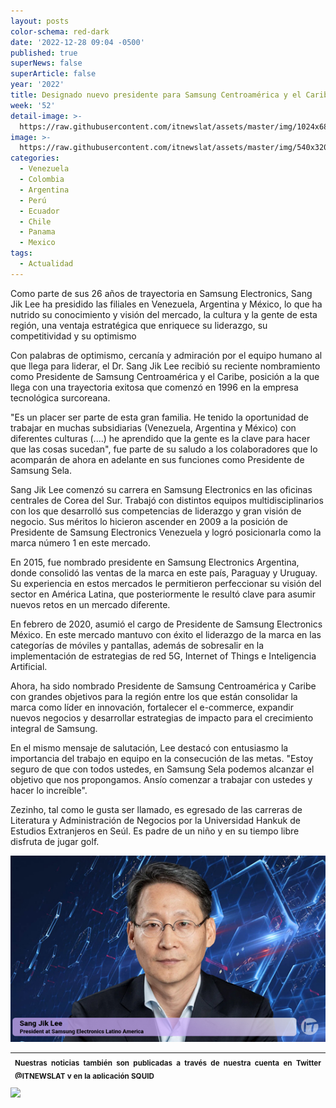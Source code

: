 ```yaml
---
layout: posts
color-schema: red-dark
date: '2022-12-28 09:04 -0500'
published: true
superNews: false
superArticle: false
year: '2022'
title: Designado nuevo presidente para Samsung Centroamérica y el Caribe
week: '52'
detail-image: >-
  https://raw.githubusercontent.com/itnewslat/assets/master/img/1024x680/Sang-Jik-Lee-g.jpg
image: >-
  https://raw.githubusercontent.com/itnewslat/assets/master/img/540x320/Sang-Jik-Lee-p.jpg
categories:
  - Venezuela
  - Colombia
  - Argentina
  - Perú
  - Ecuador
  - Chile
  - Panama
  - Mexico
tags:
  - Actualidad
---
```

Como parte de sus 26 años de trayectoria en Samsung Electronics, Sang Jik Lee ha presidido las filiales en Venezuela, Argentina y México, lo que ha nutrido su conocimiento y visión del mercado, la cultura y la gente de esta región, una ventaja estratégica que enriquece su liderazgo, su competitividad y su optimismo

Con palabras de optimismo, cercanía y admiración por el equipo humano al que llega para liderar, el Dr. Sang Jik Lee recibió su reciente nombramiento como Presidente de Samsung Centroamérica y el Caribe, posición a la que llega con una trayectoria exitosa que comenzó en 1996 en la empresa tecnológica surcoreana.

"Es un placer ser parte de esta gran familia. He tenido la oportunidad de trabajar en muchas subsidiarias (Venezuela, Argentina y México) con diferentes culturas (....) he aprendido que la gente es la clave para hacer que las cosas sucedan", fue parte de su saludo a los colaboradores que lo acomparán de ahora en adelante en sus funciones como Presidente de Samsung Sela.

Sang Jik Lee comenzó su carrera en Samsung Electronics en las oficinas centrales de Corea del Sur. Trabajó con distintos equipos multidisciplinarios con los que desarrolló sus competencias de liderazgo y gran visión de negocio. Sus méritos lo hicieron ascender en 2009 a la posición de Presidente de Samsung Electronics Venezuela y logró posicionarla como la marca número 1 en este mercado.

En 2015, fue nombrado presidente en Samsung Electronics Argentina, donde consolidó las ventas de la marca en este país, Paraguay y Uruguay. Su experiencia en estos mercados le permitieron perfeccionar su visión del sector en América Latina, que posteriormente le resultó clave para asumir nuevos retos en un mercado diferente.

En febrero de 2020, asumió el cargo de Presidente de Samsung Electronics México. En este mercado mantuvo con éxito el liderazgo de la marca en las categorías de móviles y pantallas, además de sobresalir en la implementación de estrategias de red 5G, Internet of Things e Inteligencia Artificial.

Ahora, ha sido nombrado Presidente de Samsung Centroamérica y Caribe con grandes objetivos para la región entre los que están consolidar la marca como líder en innovación, fortalecer el e-commerce, expandir nuevos negocios y desarrollar estrategias de impacto para el crecimiento integral de Samsung.

En el mismo mensaje de salutación, Lee destacó con entusiasmo la importancia del trabajo en equipo en la consecución de las metas. "Estoy seguro de que con todos ustedes, en Samsung Sela podemos alcanzar el objetivo que nos propongamos. Ansío comenzar a trabajar con ustedes y hacer lo increíble".

Zezinho, tal como le gusta ser llamado, es egresado de las carreras de Literatura y Administración de Negocios por la Universidad Hankuk de Estudios Extranjeros en Seúl. Es padre de un niño y en su tiempo libre disfruta de jugar golf.


![](https://raw.githubusercontent.com/itnewslat/assets/master/img/540x320/Sang-Jik-Lee-p.jpg)

<table style="height: 42px;" width="569">
<tbody>
<tr>
<td style="text-align: justify;"><sub><strong>Nuestras noticias también son publicadas a través de nuestra cuenta en Twitter <a href="https://twitter.com/itnewslat?lang=es">@ITNEWSLAT</a> y en la aplicación <a href="https://squidapp.co/en/">SQUID</a></strong></sub></td>
</tr>
</tbody>
</table>

<img src="https://tracker.metricool.com/c3po.jpg?hash=56f88a41e39ab42c063cc51676587a04"/>